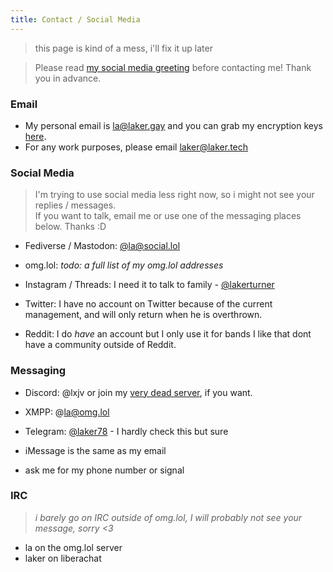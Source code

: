 ```yaml
---
title: Contact / Social Media
---
```


> this page is kind of a mess, i'll fix it up later

> Please read [my social media greeting](/greeting) before contacting me! Thank you in advance.

### Email
- My personal email is [la@laker.gay](mailto:la@laker.gay) and you can grab my encryption keys [here](/keys).
- For any work purposes, please email [laker@laker.tech](mailto:laker@laker.tech)

### Social Media
> I'm trying to use social media less right now, so i might not see your replies / messages. <br>
> If you want to talk, email me or use one of the messaging places below. Thanks :D

- Fediverse / Mastodon: [@la@social.lol](https://social.lol/@la)
- omg.lol: *todo: a full list of my omg.lol addresses*

- Instagram / Threads: I need it to talk to family - [@lakerturner](https://instagram.com/lakerturner)

- Twitter: I have no account on Twitter because of the current management, and will only return when he is overthrown.
- Reddit: I do *have* an account but I only use it for bands I like that dont have a community outside of Reddit.

### Messaging

- Discord: @lxjv or join my [very dead server](https://laker.tech/discord), if you want.

- XMPP: @la@omg.lol

- Telegram: [@laker78](https://t.me/laker78) - I hardly check this but sure
- iMessage is the same as my email
- ask me for my phone number or signal

### IRC
> *i barely go on IRC outside of omg.lol, I will probably not see your message, sorry <3*
- la on the omg.lol server
- laker on liberachat